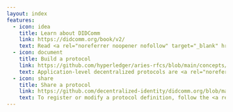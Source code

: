 ```yaml
---
layout: index
features:
  - icon: idea
    title: Learn about DIDComm
    link: https://didcomm.org/book/v2/
    text: Read <a rel="noreferrer noopener nofollow" target="_blank" href="https://didcomm.org/book/v2/">the guidebook</a> or <a rel="noreferrer noopener nofollow" target="_blank" href="https://identity.foundation/didcomm-messaging/spec/v2.1/">the spec</a>. Or, if you like video, watch an <a target="_blank" href="https://youtu.be/TBxWgNmsnvU">introductory webinar</a>. Learn how to control your security and privacy — over the web, email, push notifications, QR codes, BLE, NFC, message queues, sneaker net... <a rel="noreferrer noopener nofollow" target="_blank" href="https://github.com/decentralized-identity/didcomm-messaging#implementations">Find libraries</a> or <a rel="noreferrer noopener nofollow" target="_blank" href="https://github.com/decentralized-identity/didcomm-messaging/issues">connect with DIDComm's authors.</a>
  - icon: document
    title: Build a protocol
    link: https://github.com/hyperledger/aries-rfcs/blob/main/concepts/0003-protocols/README.md
    text: Application-level decentralized protocols are <a rel="noreferrer noopener nofollow" target="_blank"  href="https://github.com/hyperledger/aries-rfcs/blob/main/concepts/0003-protocols/README.md">built atop DIDComm</a>. These support activities like secure chat, verifiable credential exchange, buying and selling, scheduling, escrow, bidding, ticketing, and so forth.
  - icon: share
    title: Share a protocol
    link: https://github.com/decentralized-identity/didcomm.org/blob/main/docs/pr-guide.md
    text: To register or modify a protocol definition, follow the <a rel="noreferrer noopener nofollow" target="_blank" href="https://github.com/decentralized-identity/didcomm.org/blob/main/docs/pr-guide.md">instructions</a> and submit a PR against the /site/content/protocols folder of the <a rel="noreferrer noopener nofollow" target="_blank" href="https://github.com/decentralized-identity/didcomm.org">repo</a>.
---
```

